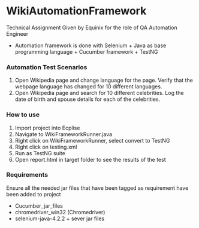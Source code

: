# WikiAutomationFramework
Technical Assignment Given by Equinix for the role of QA Automation Engineer
- Automation framework is done with Selenium + Java as base programming language + Cucumber framework + TestNG

### Automation Test Scenarios 
1. Open Wikipedia page and change language for the page. Verify that the webpage language has changed for 10 different languages.
2. Open Wikipedia page and search for 10 different celebrities. Log the date of birth and spouse details for each of the celebrities.

### How to use 
1. Import project into Ecplise
2. Navigate to WikiFrameworkRunner.java
3. Right click on WikiFrameworkRunner, select convert to TestNG
4. Right click on testing.xml
5. Run as TestNG suite
6. Open report.html in target folder to see the results of the test

### Requirements 
Ensure all the needed jar files that have been tagged as requirement have been added to project
- Cucumber_jar_files
- chromedriver_win32 (Chromedriver)
- selenium-java-4.2.2 + sever jar files



